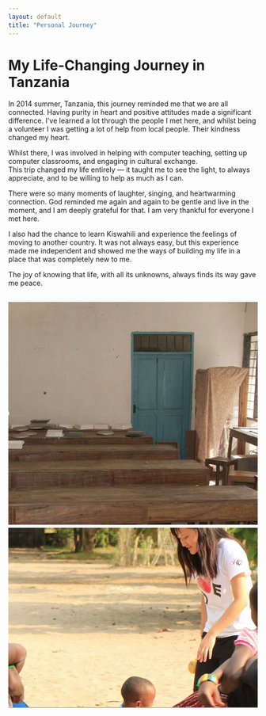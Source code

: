 ```yaml
---
layout: default
title: "Personal Journey"
---
```


# My Life-Changing Journey in Tanzania

In 2014 summer, Tanzania, this journey reminded me that we are all connected. Having purity in heart and positive attitudes made a significant difference. I've learned a lot through the people I met here, and whilst being a volunteer I was getting a lot of help from local people. Their kindness changed my heart.

Whilst there, I was involved in helping with computer teaching, setting up computer classrooms, and engaging in cultural exchange.  
This trip changed my life entirely — it taught me to see the light, to always appreciate, and to be willing to help as much as I can.  

There were so many moments of laughter, singing, and heartwarming connection. God reminded me again and again to be gentle and live in the moment, and I am deeply grateful for that. I am very thankful for everyone I met here.

I also had the chance to learn Kiswahili and experience the feelings of moving to another country. It was not always easy, but this experience made me independent and showed me the ways of building my life in a place that was completely new to me.

The joy of knowing that life, with all its unknowns, always finds its way gave me peace.  

![Computer Teaching](assets/han.jpg)
![My Journey](assets/tan.jpg)
---

